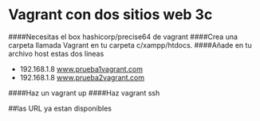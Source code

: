 # Vagrant con dos sitios web 3c
####Necesitas el box hashicorp/precise64 de vagrant
####Crea una carpeta llamada Vagrant en tu carpeta c/xampp/htdocs. 
####Añade en tu archivo host estas dos lineas
* 192.168.1.8	  www.prueba1vagrant.com
* 192.168.1.8		www.prueba2vagrant.com

####Haz un vagrant up 
####Haz vagrant ssh

##las URL ya estan disponibles
